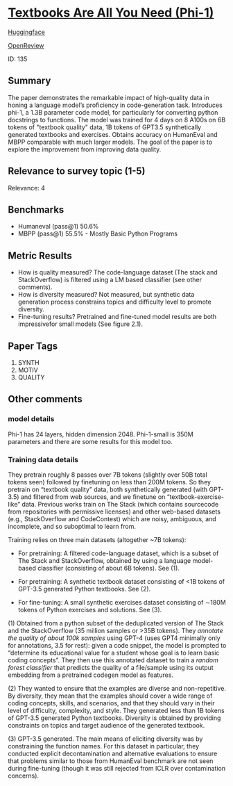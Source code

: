 # [Textbooks Are All You Need (Phi-1)](https://arxiv.org/abs/2306.11644)

[Huggingface](https://huggingface.co/microsoft/phi-1)

[OpenReview](https://openreview.net/forum?id=Fq8tKtjACC)

ID: 135 

## Summary

The paper demonstrates the remarkable impact of high-quality data in honing a
language model’s proficiency in code-generation task. 
Introduces phi-1, a 1.3B parameter code model, for particularly for converting python docstrings to functions. 
The model was trained for 4 days on 8 A100s on 6B tokens of "textbook quality" data, 1B tokens of GPT3.5 synthetically generated textbooks and exercises. 
Obtains accuracy on HumanEval and MBPP comparable with much larger models. 
The goal of the paper is to explore the improvement from improving data quality. 
## Relevance to survey topic (1-5)

Relevance: 4 

## Benchmarks


- Humaneval (pass@1) 50.6%
- MBPP (pass@1) 55.5% - Mostly Basic Python Programs

## Metric Results

- How is quality measured? The code-language dataset (The stack and StackOverflow) is filtered using a LM based classifier (see other comments). 
- How is diversity measured? Not measured, but synthetic data generation process constrains topics and difficulty level to promote diversity. 
- Fine-tuning results? Pretrained and fine-tuned model results are both impressivefor small models (See figure 2.1). 

## Paper Tags

1. SYNTH
2. MOTIV
3. QUALITY

## Other comments

### model details
Phi-1 has 24 layers, hidden dimension 2048. 
Phi-1-small is 350M parameters and there are some results for this model too. 

### Training data details
They pretrain roughly 8 passes over 7B tokens (slightly over 50B total tokens seen) followed by finetuning on less than
200M tokens. So they pretrain on “textbook quality” data, both synthetically generated
(with GPT-3.5) and filtered from web sources, and we finetune on “textbook-exercise-like” data.
Previous works train on The Stack (which contains sourcecode from repositories with permissive licenses) and other
web-based datasets (e.g., StackOverflow and CodeContest) which are noisy, ambiguous, and incomplete, and so suboptimal to learn from. 

Training relies on three main datasets (altogether ~7B tokens):

* For pretraining: A filtered code-language dataset, which is a subset of The Stack and StackOverflow, obtained by
using a language model-based classifier (consisting of about 6B tokens). See (1).

* For pretraining: A synthetic textbook dataset consisting of <1B tokens of GPT-3.5 generated Python textbooks. See (2).

* For fine-tuning: A small synthetic exercises dataset consisting of ∼180M tokens of Python exercises and solutions. See (3).

(1) Obtained from a python subset of the deduplicated version of The Stack and the StackOverflow (35 million samples or >35B tokens). 
They *annotate the quality of about 100k samples* using GPT-4 (uses GPT4 minimally only for annotations, 3.5 for rest): given a code snippet, the model is prompted to “determine its educational value for a student
whose goal is to learn basic coding concepts”.
They then use this annotated dataset to train a *random forest classifier* that predicts the quality of
a file/sample using its output embedding from a pretrained codegen model as features. 

(2) They wanted to ensure that the
examples are diverse and non-repetitive. By diversity, they mean that the examples should cover a wide
range of coding concepts, skills, and scenarios, and that they should vary in their level of difficulty,
complexity, and style. 
They generated less than 1B tokens of GPT-3.5 generated Python textbooks. 
Diversity is obtained by providing constraints on topics and target audience of
the generated textbook.

(3) GPT-3.5 generated. The main means of eliciting diversity was by constraining
the function names. For this dataset in particular, they conducted explicit decontamination and alternative
evaluations to ensure that problems similar to those from HumanEval benchmark are not seen during fine-tuning 
(though it was still rejected from ICLR over contamination concerns).


